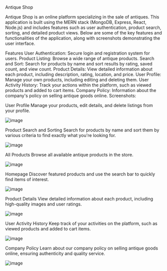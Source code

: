 Antique Shop

Antique Shop is an online platform specializing in the sale of antiques. This application is built using the MERN stack (MongoDB, Express, React, Node.js) and includes features such as user authentication, product search, sorting, and detailed product views. Below are some of the key features and functionalities of the application, along with screenshots demonstrating the user interface.

Features
User Authentication: Secure login and registration system for users.
Product Listing: Browse a wide range of antique products.
Search and Sort: Search for products by name and sort results by rating, saved count, and view count.
Product Details: View detailed information about each product, including description, rating, location, and price.
User Profile: Manage your own products, including editing and deleting them.
User Activity History: Track your actions within the platform, such as viewed products and added to cart items.
Company Policy: Information about the company's policy on selling antique goods online.
Screenshots:

User Profile
Manage your products, edit details, and delete listings from your profile.

![image](https://github.com/Dennis761/project/assets/125195029/f3b698e9-8c56-4217-b238-f4fe24229725)

Product Search and Sorting
Search for products by name and sort them by various criteria to find exactly what you're looking for.

![image](https://github.com/Dennis761/project/assets/125195029/5b5fec2e-be87-4025-917e-47f424d396a4)

All Products
Browse all available antique products in the store.

![image](https://github.com/Dennis761/project/assets/125195029/51329633-967e-4ce9-81d0-6eb4ff6de7b8)

Homepage
Discover featured products and use the search bar to quickly find items of interest.

![image](https://github.com/Dennis761/project/assets/125195029/999327bb-0b88-4982-963f-d164b9e6338b)

Product Details
View detailed information about each product, including high-quality images and user ratings.

![image](https://github.com/Dennis761/project/assets/125195029/218e6811-4db0-4f43-9b79-2f8aeba1a035)

User Activity History
Keep track of your activities on the platform, such as viewed products and added to cart items.

![image](https://github.com/Dennis761/project/assets/125195029/c5ffd694-5314-4993-aa43-9df862b990e6)

Company Policy
Learn about our company policy on selling antique goods online, ensuring authenticity and quality service.

![image](https://github.com/Dennis761/project/assets/125195029/590d1206-828c-4146-b6e2-bd433ed67508)
